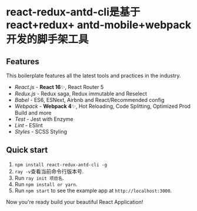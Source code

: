 # react-redux-antd-cli是基于react+redux+ antd-mobile+webpack开发的脚手架工具

## Features

This boilerplate features all the latest tools and practices in the industry.

- _React.js_ - **React 16**✨, React Router 5
- _Redux.js_ - Redux saga, Redux immutable and Reselect
- _Babel_ - ES6, ESNext, Airbnb and React/Recommended config
- _Webpack_ - **Webpack 4**✨, Hot Reloading, Code Splitting, Optimized Prod Build and more
- _Test_ - Jest with Enzyme
- _Lint_ - ESlint
- _Styles_ - SCSS Styling


## Quick start
1. `npm install react-redux-antd-cli -g`
2. `ray -v`查看当前命令行版本号.<br />
3. Run `ray init 项目名`.<br />
3. Run `npm install or yarn`.<br />
4. Run `npm start` to see the example app at `http://localhost:3000`.

Now you're ready build your beautiful React Application!

